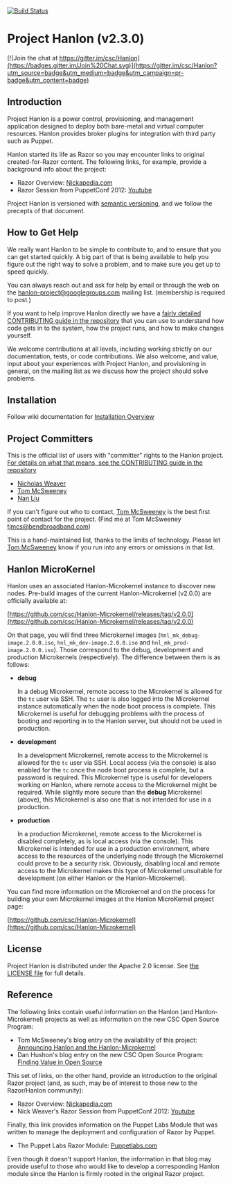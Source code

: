 [![Build Status](https://travis-ci.org/csc/Hanlon.svg?branch=master)](https://travis-ci.org/csc/Hanlon)

# Project Hanlon (v2.3.0)

[![Join the chat at https://gitter.im/csc/Hanlon](https://badges.gitter.im/Join%20Chat.svg)](https://gitter.im/csc/Hanlon?utm_source=badge&utm_medium=badge&utm_campaign=pr-badge&utm_content=badge)

## Introduction

Project Hanlon is a power control, provisioning, and management application
designed to deploy both bare-metal and virtual computer resources. Hanlon
provides broker plugins for integration with third party such as Puppet.

Hanlon started its life as Razor so you may encounter links to original
created-for-Razor content.  The following links, for example, provide a
background info about the project:

* Razor Overview: [Nickapedia.com](http://nickapedia.com/2012/05/21/lex-parsimoniae-cloud-provisioning-with-a-razor)
* Razor Session from PuppetConf 2012: [Youtube](http://www.youtube.com/watch?v=cR1bOg0IU5U)

Project Hanlon is versioned with [semantic versioning][semver], and we follow
the precepts of that document.

## How to Get Help

We really want Hanlon to be simple to contribute to, and to ensure that you can
get started quickly.  A big part of that is being available to help you figure
out the right way to solve a problem, and to make sure you get up to
speed quickly.

You can always reach out and ask for help by email or through the web on the [hanlon-project@googlegroups.com][hanlon-project]
  mailing list.  (membership is required to post.)  
  
If you want to help improve Hanlon directly we have a
[fairly detailed CONTRIBUTING guide in the repository][contrib] that you can
use to understand how code gets in to the system, how the project runs, and
how to make changes yourself.

We welcome contributions at all levels, including working strictly on our
documentation, tests, or code contributions.  We also welcome, and value,
input about your experiences with Project Hanlon, and provisioning in general,
on the mailing list as we discuss how the project should solve problems.


## Installation  

Follow wiki documentation for [Installation Overview](https://github.com/csc/Hanlon/wiki/Installation-%28Overview%29)


## Project Committers

This is the official list of users with "committer" rights to the
Hanlon project.  [For details on what that means, see the CONTRIBUTING
guide in the repository][contrib]

* [Nicholas Weaver](https://github.com/lynxbat)
* [Tom McSweeney](https://github.com/tjmcs)
* [Nan Liu](https://github.com/nanliu)

If you can't figure out who to contact,
[Tom McSweeney](https://github.com/tjmcs) is the best first point of
contact for the project.  (Find me at Tom McSweeney <tjmcs@bendbroadband.com>)

This is a hand-maintained list, thanks to the limits of technology.
Please let [Tom McSweeney](https://github.com/tjmcs) know if you run
into any errors or omissions in that list.


## Hanlon MicroKernel

Hanlon uses an associated Hanlon-Microkernel instance to discover new nodes.
Pre-build images of the current Hanlon-Microkernel (v2.0.0) are officially
available at:

[https://github.com/csc/Hanlon-Microkernel/releases/tag/v2.0.0](https://github.com/csc/Hanlon-Microkernel/releases/tag/v2.0.0)

On that page, you will find three Microkernel images (`hnl_mk_debug-image.2.0.0.iso`,
`hnl_mk_dev-image.2.0.0.iso` and `hnl_mk_prod-image.2.0.0.iso`). Those correspond to the
debug, development and production Microkernels (respectively). The difference between
them is as follows:

*  **debug**

    In a debug Microkernel, remote access to the Microkernel is allowed for the `tc`
    user via SSH. The `tc` user is also logged into the Microkernel instance automatically
    when the node boot process is complete. This Microkernel is useful for debugging
    problems with the process of booting and reporting in to the Hanlon server, but
    should not be used in production.

*  **development**

    In a development Microkernel, remote access to the Microkernel is allowed for the
    `tc` user via SSH. Local access (via the console) is also enabled for the `tc` once
    the node boot process is complete, but a password is required. This Microkernel type
    is useful for developers working on Hanlon, where remote access to the Microkernel
    might be required. While slightly more secure than the **debug** Microkernel (above),
    this Microkernel is also one that is not intended for use in a production.

*  **production**

    In a production Microkernel, remote access to the Microkernel is disabled completely,
    as is local access (via the console). This Microkernel is intended for use in a
    production environment, where access to the resources of the underlying node through
    the Microkernel could prove to be a security risk. Obviously, disabling local and
    remote access to the Microkernel makes this type of Microkernel unsuitable for development
    (on either Hanlon or the Hanlon-Microkernel).

You can find more information on the Microkernel and on the process for building your own
Microkernel images at the Hanlon MicroKernel project page:

[https://github.com/csc/Hanlon-Microkernel](https://github.com/csc/Hanlon-Microkernel)

## License

Project Hanlon is distributed under the Apache 2.0 license.
See [the LICENSE file][license] for full details.

## Reference

The following links contain useful information on the Hanlon (and Hanlon-Microkernel) projects
as well as information on the new CSC Open Source Program:

* Tom McSweeney's blog entry on the availability of this project:
[Announcing Hanlon and the Hanlon-Microkernel](http://osclouds.wordpress.com/?p=2)
* Dan Hushon's blog entry on the new CSC Open Source Program:
[Finding Value in Open Source](http://www.vdatacloud.com/blogs/2014/05/22/finding-value-in-opensource/)

This set of links, on the other hand, provide an introduction to the original Razor project
(and, as such, may be of interest to those new to the Razor/Hanlon community):

* Razor Overview: [Nickapedia.com](http://nickapedia.com/2012/05/21/lex-parsimoniae-cloud-provisioning-with-a-razor)
* Nick Weaver's Razor Session from PuppetConf 2012: [Youtube](http://www.youtube.com/watch?v=cR1bOg0IU5U)

Finally, this link provides information on the Puppet Labs Module that was written to manage
the deployment and configuration of Razor by Puppet.

* The Puppet Labs Razor Module:
[Puppetlabs.com](http://puppetlabs.com/blog/introducing-razor-a-next-generation-provisioning-solution/)

Even though it doesn't support Hanlon, the information in that blog may provide useful to those
who would like to develop a corresponding Hanlon module since the Hanlon is firmly rooted in the
original Razor project.


[hanlon-project]: https://groups.google.com/d/forum/hanlon-project
[contrib]:      CONTRIBUTING.md
[license]:      LICENSE
[semver]:       http://semver.org/
